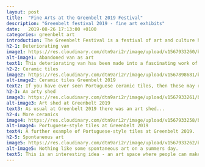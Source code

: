 ```yaml
---
layout: post
title:  "Fine Arts at the Greenbelt 2019 Festival"
description: "Greenbelt festival 2019 - fine art exhibits"
date:   2019-08-26 17:13:00 +0100
categories: greenbelt art
introduction: The Greenbelt Festival is a festival of art and culture held over the August Bank Holiday in Kettering, England. 
h2-1: Deteriorating van
image1: https://res.cloudinary.com/dtn9ari2r/image/upload/v1567933260/blog/IMG_0053.jpg
alt-image1: Abandoned van as art
text1: This deteriorating van has been made into a fascinating work of art, and makes a point about the waste of what we discard.  
h2-2: Ceramic tiles
image2: https://res.cloudinary.com/dtn9ari2r/image/upload/v1567898681/blog/IMG_0058.jpg
alt-image2: Ceramic tiles Greenbelt 2019
text2: If you have ever seen Portuguese ceramic tiles, then these may remind you of them.
h2-3: An arty shed
image3: https://res.cloudinary.com/dtn9ari2r/image/upload/v1567933261/blog/IMG_0056.jpg
alt-image3: Art shed at Greenbelt 2019
text3: As usual at Greenbelt 2019 there was an art shed...
h2-4: More ceramics
image4: https://res.cloudinary.com/dtn9ari2r/image/upload/v1567933258/blog/IMG_0059.jpg
alt-image4: Portuguese-style tiles at Greenbelt 2019
text4: A further example of Portuguese-style tiles at Greenbelt 2019.
h2-5: Spontaneous art
image5: https://res.cloudinary.com/dtn9ari2r/image/upload/v1567933262/blog/IMG_0057.jpg
alt-image5: Nothing like some spontaneous art on a summers day.
text5: This is an interesting idea - an art space where people can make their own art just for the fun of it.
---
```


